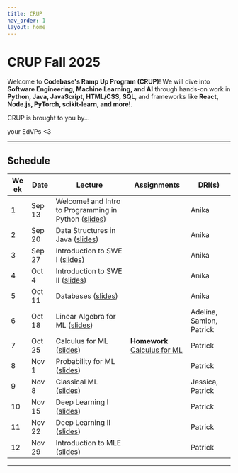 ```yaml
---
title: CRUP
nav_order: 1
layout: home
---
```


# CRUP Fall 2025

Welcome to **Codebase's Ramp Up Program (CRUP)**! We will dive into **Software Engineering, Machine Learning, and AI** through hands-on work in **Python, Java, JavaScript, HTML/CSS, SQL**, and frameworks like **React, Node.js, PyTorch, scikit-learn, and more!**.

CRUP is brought to you by...

your EdVPs <3

---

## Schedule

<table>
  <thead>
    <tr>
      <th style="max-width: 30px;">Week</th>
      <th>Date</th>
      <th>Lecture</th>
      <th>Assignments</th>
      <th>DRI(s)</th>
    </tr>
  </thead>
  <tbody>
    <tr>
      <td style="max-width: 30px;">1</td>
      <td>Sep 13</td>
      <td>Welcome! and Intro to Programming in Python (<a href="https://docs.google.com/presentation/d/1qIpgvEjE79MUhFeDaQFaAQRr6w-uNUwvFq7xgK_CEgM/edit?usp=sharing">slides</a>)</td>
      <td></td>
      <td>Anika</td>
    </tr>
    <tr>
      <td style="max-width: 30px;">2</td>
      <td>Sep 20</td>
      <td>Data Structures in Java (<a href="https://docs.google.com/presentation/d/1PyR05S6xXNaIen8vqK8fAbzKMp2VKpKdoUZokiF1u5s/edit?usp=sharing">slides</a>)</td>
      <td></td>
      <td>Anika</td>
    </tr>
    <tr>
      <td style="max-width: 30px;">3</td>
      <td>Sep 27</td>
      <td>Introduction to SWE I (<a href="https://docs.google.com/presentation/d/1CyK93E87Lm_Cf46va13oNlaNh3esTJkLkM8Ij1Wn7Po/edit?usp=sharing">slides</a>)</td>
      <td></td>
      <td>Anika</td>
    </tr>
    <tr>
      <td style="max-width: 30px;">4</td>
      <td>Oct 4</td>
      <td>Introduction to SWE II (<a href="https://docs.google.com/presentation/d/17kl5XRbfkUmfXsrIXRDELY_rYeVDvOcEGczVQH-F7ZE/edit?usp=sharing">slides</a>)</td>
      <td></td>
      <td>Anika</td>
    </tr>
    <tr>
      <td style="max-width: 30px;">5</td>
      <td>Oct 11</td>
      <td>Databases (<a href="https://docs.google.com/presentation/d/1fpfz0_LdoXo_t6qInk4bLrDAQ40b4GrZgkvacAHhKTo/edit?usp=sharing">slides</a>)</td>
      <td></td>
      <td>Anika</td>
    </tr>
    <tr>
      <td style="max-width: 30px;">6</td>
      <td>Oct 18</td>
      <td>Linear Algebra for ML (<a href="https://docs.google.com/presentation/d/1Cq0ep3Fjab5BCMbNVoR_R6kPvEbmBbWqgk9pQDfGu5Y/edit?usp=sharing">slides</a>)</td>
      <td></td>
      <td>Adelina, Samion, Patrick</td>
    </tr>
    <tr>
      <td style="max-width: 30px;">7</td>
      <td>Oct 25</td>
      <td>Calculus for ML (<a href="https://docs.google.com/presentation/d/1rI5htE33vNN95Wo19I_uLgSKwKRdafWLPY2ffvfHm-4/edit?usp=sharing">slides</a>)</td>
      <td>
        <span class="label"><strong>Homework</strong></span>
        <a href="assets/calculus_for_ml/calculus_for_ml.pdf">Calculus for ML</a>
        </td>
      <td>Patrick</td>
    </tr>
    <tr>
      <td style="max-width: 30px;">8</td>
      <td>Nov 1</td>
      <td>Probability for ML (<a href="https://docs.google.com/presentation/d/14cG_MEFFpDPWPzNl8PXfy1wHp_mtBWXYf1QLxYKoulc/edit?usp=sharing">slides</a>)</td>
      <td></td>
      <td>Patrick</td>
    </tr>
    <tr>
      <td style="max-width: 30px;">9</td>
      <td>Nov 8</td>
      <td>Classical ML (<a href="https://docs.google.com/presentation/d/14BSKFvrhn66VpDIWytnpcN_jCSU9VPUtA96cWWwaVbY/edit?usp=sharing">slides</a>)</td>
      <td></td>
      <td>Jessica, Patrick</td>
    </tr>
    <tr>
      <td style="max-width: 30px;">10</td>
      <td>Nov 15</td>
      <td>Deep Learning I (<a href="https://docs.google.com/presentation/d/19D5MU0rPDQ7TSiSzpwSwdUBc6pYwj2tLw9du3ffNxm8/edit?usp=sharing">slides</a>)</td>
      <td></td>
      <td>Patrick</td>
    </tr>
    <tr>
      <td style="max-width: 30px;">11</td>
      <td>Nov 22</td>
      <td>Deep Learning II (<a href="https://docs.google.com/presentation/d/10gq7R-3A9MomOZEUCou14_igNJYt8ScNKowG9zrJTqA/edit?usp=sharing">slides</a>)</td>
      <td></td>
      <td>Patrick</td>
    </tr>
    <tr>
      <td style="max-width: 30px;">12</td>
      <td>Nov 29</td>
      <td>Introduction to MLE (<a href="https://docs.google.com/presentation/d/1f14ahL933aL6GrbXsUhYkX34DMbhdJ9zVF-Ryy4GOeg/edit?usp=sharing">slides</a>)</td>
      <td></td>
      <td>Patrick</td>
    </tr>
  </tbody>
</table>

---